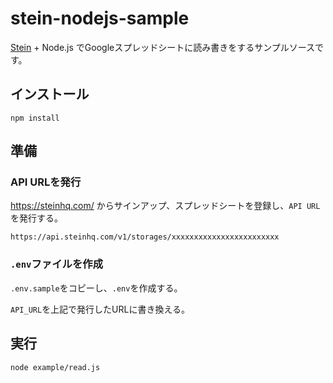 # stein-nodejs-sample

[Stein](https://steinhq.com/) + Node.js でGoogleスプレッドシートに読み書きをするサンプルソースです。

## インストール

```
npm install
```

## 準備

### API URLを発行

https://steinhq.com/ からサインアップ、スプレッドシートを登録し、`API URL`を発行する。

```
https://api.steinhq.com/v1/storages/xxxxxxxxxxxxxxxxxxxxxxxx
```

### `.env`ファイルを作成

`.env.sample`をコピーし、`.env`を作成する。

`API_URL`を上記で発行したURLに書き換える。

## 実行

```
node example/read.js
```
